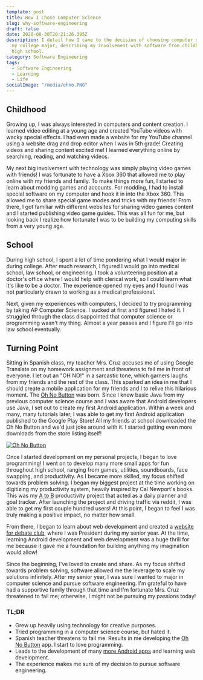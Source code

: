 ```yaml
---
template: post
title: How I Chose Computer Science
slug: why-software-engineering
draft: false
date: 2020-08-30T20:21:26.395Z
description: I detail how I came to the decision of choosing computer science as
  my college major, describing my involvement with software from childhood to
  high school.
category: Software Engineering
tags:
  - Software Engineering
  - Learning
  - Life
socialImage: "/media/ohno.PNG"
---
```

## Childhood

Growing up, I was always interested in computers and content creation. I learned video editing at a young age and created YouTube videos with wacky special effects. I had even made a website for my YouTube channel using a website drag and drop editor when I was in 5th grade! Creating videos and sharing content excited me! I learned everything online by searching, reading, and watching videos.

My next big involvement with technology was simply playing video games with friends! I was fortunate to have a Xbox 360 that allowed me to play online with my friends and family. To make things more fun, I started to learn about modding games and accounts. For modding, I had to install special software on my computer and hook it in into the Xbox 360. This allowed me to share special game modes and tricks with my friends! From there, I got familiar with different websites for sharing video games content and I started publishing video game guides. This was all fun for me, but looking back I realize how fortunate I was to be building my computing skills from a very young age.

## School

During high school, I spent a lot of time pondering what I would major in during college. After much research, I figured I would go into medical school, law school, or engineering. I took a volunteering position at a doctor's office where I would help with clerical work, so I could learn what it's like to be a doctor. The experience opened my eyes and I found I was not particularly drawn to working as a medical professional. 

Next, given my experiences with computers, I decided to try programming by taking AP Computer Science. I sucked at first and figured I hated it. I struggled through the class disappointed that computer science or programming wasn't my thing. Almost a year passes and I figure I'll go into law school eventually.

## Turning Point

Sitting in Spanish class, my teacher Mrs. Cruz accuses me of using Google Translate on my homework assignment and threatens to fail me in front of everyone. I let out an "OH NO!" in a sarcastic tone, which garners laughs from my friends and the rest of the class. This sparked an idea in me that I should create a mobile application for my friends and I to relive this hilarious moment. The [Oh No Button](https://play.google.com/store/apps/details?id=tk.abestudying.ohnobutton) was born. Since I knew basic Java from my previous computer science course and I was aware that Android developers use Java, I set out to create my first Android application. Within a week and many, many tutorials later, I was able to get my first Android application published to the Google Play Store! All my friends at school downloaded the Oh No Button and we'd just joke around with it. I started getting even more downloads from the store listing itself!

[![Oh No Button](/media/ohno.PNG "Oh No Button")](https://play.google.com/store/apps/details?id=tk.abestudying.ohnobutton)

Once I started development on my personal projects, I began to love programming! I went on to develop many more small apps for fun throughout high school, ranging from games, utilities, soundboards, face swapping, and productivity. As I became more skilled, my focus shifted towards problem solving. I began my biggest project at the time working on digitizing my productivity system, heavily inspired by Cal Newport's books. This was my [A to B](https://play.google.com/store/apps/details?id=tk.abestudying.atob) productivity project that acted as a daily planner and goal tracker. After launching the project and driving traffic via reddit, I was able to get my first couple hundred users! At this point, I began to feel I was truly making a positive impact, no matter how small.

From there, I began to learn about web development and created a [website for debate club](http://debateclub.herokuapp.com/), where I was President during my senior year. At the time, learning Android development and web development was a huge thrill for me because it gave me a foundation for building anything my imagination would allow!

Since the beginning, I've loved to create and share. As my focus shifted towards problem solving, software allowed me the leverage to scale my solutions infinitely. After my senior year, I was sure I wanted to major in computer science and pursue software engineering. I'm grateful to have had a supportive family through that time and I'm fortunate Mrs. Cruz threatened to fail me; otherwise, I might not be pursuing my passions today!

### TL;DR

* Grew up heavily using technology for creative purposes.
* Tried programming in a computer science course, but hated it.
* Spanish teacher threatens to fail me. Results in me developing the [Oh No Button](https://play.google.com/store/apps/details?id=tk.abestudying.ohnobutton) app. I start to love programming.
* Leads to the development of many [more Android apps](https://play.google.com/store/apps/developer?id=Abraham+Yepremian) and learning web development.
* The experience makes me sure of my decision to pursue software engineering.